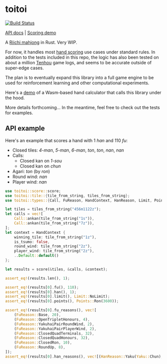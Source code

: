 # toitoi

[![Build Status](https://travis-ci.org/pauljxtan/toitoi.svg?branch=master)](https://travis-ci.org/pauljxtan/toitoi)

[API docs](https://paultan.ca/toitoi/) | [Scoring demo](https://paultan.ca/toitoi-scorer-demo/)

A [Riichi mahjong](https://en.wikipedia.org/wiki/Japanese_Mahjong) in Rust. Very WIP.

For now, it handles most [hand scoring](https://en.wikipedia.org/wiki/Japanese_Mahjong_scoring_rules) use cases under standard rules. In addition to the tests included in this repo, the logic has also been tested on about a million [Tenhou](http://tenhou.net/) game logs, and seems to be accurate outside of super-edge cases.

The plan is to eventually expand this library into a full game engine to be used for reinforcement learning and other computational experiments.

Here's a [demo](https://paultan.ca/toitoi-scorer-demo/) of a Wasm-based hand calculator that calls this library under the hood.

More details forthcoming... In the meantime, feel free to check out the tests for examples.

## API example

Here's an example that scores a hand with 1 _han_ and 110 _fu_:

- Closed tiles: _4-man_, _5-man_, _6-man_, _ton_, _ton_, _nan_, _nan_
- Calls:
  - Closed kan on _1-sou_
  - Closed kan on _chun_
- Agari: _ton_ (by _ron_)
- Round wind: _nan_
- Player wind: _nan_

```rust
use toitoi::score::score;
use toitoi::tile::{tile_from_string, tiles_from_string};
use toitoi::types::{Call, FuReason, HandContext, HanReason, Limit, Points, Yaku};

let tiles = tiles_from_string("456m1122z");
let calls = vec![
    Call::ankan(tile_from_string("1s")),
    Call::ankan(tile_from_string("7z")),
];
let context = HandContext {
    winning_tile: tile_from_string("1z"),
    is_tsumo: false,
    round_wind: tile_from_string("2z"),
    player_wind: tile_from_string("2z"),
    ..Default::default()
};

let results = score(&tiles, &calls, &context);

assert_eq!(results.len(), 1);

assert_eq!(results[0].fu(), 110);
assert_eq!(results[0].han(), 1);
assert_eq!(results[0].limit(), Limit::NoLimit);
assert_eq!(results[0].points(), Points::Ron(3600));

assert_eq!(results[0].fu_reasons(), vec![
    (FuReason::Base, 20),
    (FuReason::OpenTripletHonours, 4),
    (FuReason::YakuhaiPairRoundWind, 2),
    (FuReason::YakuhaiPairPlayerWind, 2),
    (FuReason::ClosedQuadTerminals, 32),
    (FuReason::ClosedQuadHonours, 32),
    (FuReason::ClosedRon, 10),
    (FuReason::RoundUp, 8),
]);
assert_eq!(results[0].han_reasons(), vec![(HanReason::Yaku(Yaku::Chun), 1)]);
```
